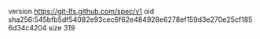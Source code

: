 version https://git-lfs.github.com/spec/v1
oid sha256:545bfb5df54082e93cec6f62e484928e6278ef159d3e270e25cf1856d34c4204
size 319
